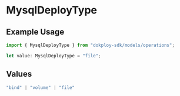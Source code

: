 # MysqlDeployType

## Example Usage

```typescript
import { MysqlDeployType } from "dokploy-sdk/models/operations";

let value: MysqlDeployType = "file";
```

## Values

```typescript
"bind" | "volume" | "file"
```